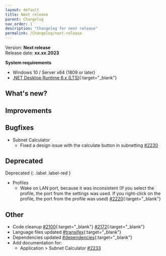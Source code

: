 ```yaml
---
layout: default
title: Next release
parent: Changelog
nav_order: 1
description: "Changelog for next release"
permalink: /Changelog/next-release
---
```


Version: **Next release** <br />
Release date: **xx.xx.2023**

**System requirements**

- Windows 10 / Server x64 (1809 or later)
- [.NET Desktop Runtime 6.x (LTS)](https://dotnet.microsoft.com/download/dotnet/6.0){:target="\_blank"}

## What's new?
  
## Improvements

## Bugfixes
- Subnet Calculator
  - Fixed a design issue with the calculate button in subnetting [#2230](https://github.com/BornToBeRoot/NETworkManager/pull/2230)

## Deprecated

Deprecated
{: .label .label-red }

- Profiles
  - Wake on LAN port, because it was inconsistent (If you select the profile, the port from the settings was used. If you right-click on the profile, the port from the profile was used) [#2220](https://github.com/BornToBeRoot/NETworkManager/pull/2220){:target="\_blank"}

## Other
- Code cleanup [#2100](https://github.com/BornToBeRoot/NETworkManager/pull/2100){:target="\_blank"} [#2172](https://github.com/BornToBeRoot/NETworkManager/pull/2172){:target="\_blank"}
- Language files updated [#transifex](https://github.com/BornToBeRoot/NETworkManager/pulls?q=author%3Aapp%2Ftransifex-integration){:target="\_blank"}
- Dependencies updated [#dependencies](https://github.com/BornToBeRoot/NETworkManager/pulls?q=author%3Aapp%2Fdependabot){:target="\_blank"}
- Add documentation for:
  - Application > Subnet Calculator [#2233](https://github.com/BornToBeRoot/NETworkManager/pull/2233)
